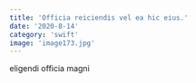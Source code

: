 ```yaml
---
title: 'Officia reiciendis vel ea hic eius.'
date: '2020-8-14'
category: 'swift'
image: 'image173.jpg'
---
```


eligendi officia magni
